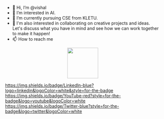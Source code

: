 - 👋 Hi, I’m @vishal
- 👀 I’m interested in AI.
- 🌱 I’m currently pursuing CSE from KLETU.
- 💞️ I'm also interested in collaborating on creative projects and ideas. Let's discuss what you have in mind and see how we can work together to make it happen!
- 📫 How to reach me 

<!---
vishal-farande/vishal-farande is a ✨ special ✨ repository because its `README.md` (this file) appears on your GitHub profile.
You can click the Preview link to take a look at your changes.
--->
  <div id="header" align="center">
  <img src="https://media.giphy.com/media/M9gbBd9nbDrOTu1Mqx/giphy.gif" width="100"/>
</div>

https://img.shields.io/badge/LinkedIn-blue?logo=linkedin&logoColor=white&style=for-the-badge
https://img.shields.io/badge/YouTube-red?style=for-the-badge&logo=youtube&logoColor=white
https://img.shields.io/badge/Twitter-blue?style=for-the-badge&logo=twitter&logoColor=white

